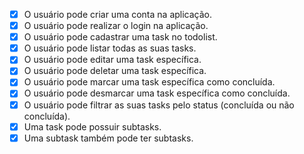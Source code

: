 - [x] O usuário pode criar uma conta na aplicação.
- [x] O usuário pode realizar o login na aplicação.
- [x] O usuário pode cadastrar uma task no todolist.
- [x] O usuário pode listar todas as suas tasks.
- [x] O usuário pode editar uma task específica.
- [x] O usuário pode deletar uma task específica.
- [x] O usuário pode marcar uma task específica como concluída.
- [x] O usuário pode desmarcar uma task específica como concluída.
- [x] O usuário pode filtrar as suas tasks pelo status (concluída ou não concluída).
- [x] Uma task pode possuir subtasks.
- [x] Uma subtask também pode ter subtasks.
